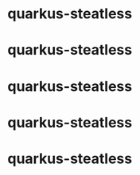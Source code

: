 # quarkus-steatless
# quarkus-steatless
# quarkus-steatless
# quarkus-steatless
# quarkus-steatless
